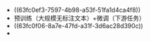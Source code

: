 - ((63fc0ef3-7597-4b98-a53f-51fa1d4ca4f8))
- 预训练（大规模无标注文本）+微调（下游任务）
- ((63fc0f06-8a7e-47fd-a31f-3d6ac28d390c))
-